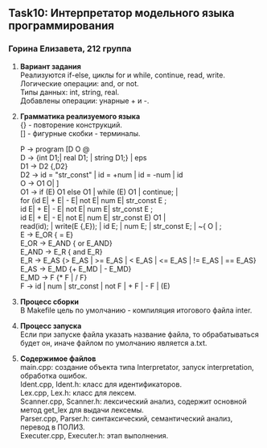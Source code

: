 ## Task10: Интерпретатор модельного языка программирования      
### Горина Елизавета, 212 группа    
  

1. __Вариант задания__  
    Реализуются if-else, циклы for и while, continue, read, write.  
    Логические операции: and, or not.  
    Типы данных: int, string, real.  
    Добавлены операции: унарные + и -.   

2. __Грамматика реализуемого языка__  
    {} - повторение конструкций.  
    [] - фигурные скобки - терминалы.  

    P -> program [D O @  
    D -> {int D1;| real D1; | string D1;} | eps  
    D1 -> D2 {,D2}  
    D2 -> id = "str_const" | id = +num | id = -num | id  
    O -> O1 O| ]  
    O1 -> if (E) O1 else O1 | while (E) O1 | continue; |  
          for (id E| + E| - E| not E| num E| str_const E ;    
               id E| + E| - E| not E| num E| str_const E ;  
               id E| + E| - E| not E| num E| str_const E) O1 |  
          read(id); | write(E {,E}); | id E; | num E; | str_const E; | ~{ O | ;   
    E -> E_OR { = E}  
    E_OR -> E_AND { or E_AND}  
    E_AND -> E_R { and E_R}  
    E_R -> E_AS {> E_AS | >= E_AS | < E_AS | <= E_AS | != E_AS | == E_AS}  
    E_AS -> E_MD {+ E_MD | - E_MD}  
    E_MD -> F {* F | / F}  
    F -> id | num | str_const | not F | + F | - F | (E)    
 
3. __Процесс сборки__    
    В Makefile цель по умолчанию - компиляция итогового файла inter.    
  
4.  __Процесс запуска__  
    Если при запуске файла указать название файла, то обрабатываться будет он, иначе файлом по умолчанию является a.txt.    
  
4. __Содержимое файлов__   
    main.cpp: создание объекта типа Interpretator, запуск interpretation, обработка ошибок.      
    Ident.cpp, Ident.h: класс для идентификаторов.   
    Lex.cpp, Lex.h: класс для лексем.  
    Scanner.cpp, Scanner.h: лексический анализ, содержит основной метод get_lex для выдачи лексемы.   
    Parser.cpp, Parser.h: синтаксический, семантический анализ, перевод в ПОЛИЗ.   
    Executer.cpp, Executer.h: этап выполнения.  

 



